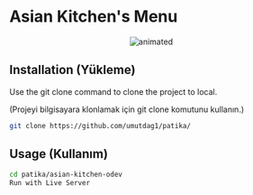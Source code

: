 # Asian Kitchen's Menu

<p align="center">
  <img src="https://user-images.githubusercontent.com/57832605/155039117-e761c2d0-8b3a-4022-b39d-712477363db7.gif" alt="animated" />
</p>

## Installation (Yükleme)

Use the git clone command to clone the project to local.

(Projeyi bilgisayara klonlamak için git clone komutunu kullanın.)

```bash
git clone https://github.com/umutdag1/patika/
```

## Usage (Kullanım)

```bash
cd patika/asian-kitchen-odev
Run with Live Server
```
